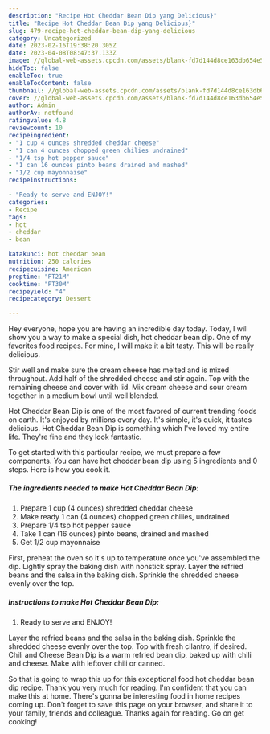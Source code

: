 ```yaml
---
description: "Recipe Hot Cheddar Bean Dip yang Delicious}"
title: "Recipe Hot Cheddar Bean Dip yang Delicious}"
slug: 479-recipe-hot-cheddar-bean-dip-yang-delicious
category: Uncategorized
date: 2023-02-16T19:38:20.305Z
date: 2023-04-08T08:47:37.133Z
image: //global-web-assets.cpcdn.com/assets/blank-fd7d144d8ce163db654e5a02c40b08a2775adb7897d16e4062681dc7e1b2800f.png
hideToc: false
enableToc: true
enableTocContent: false
thumbnail: //global-web-assets.cpcdn.com/assets/blank-fd7d144d8ce163db654e5a02c40b08a2775adb7897d16e4062681dc7e1b2800f.png
cover: //global-web-assets.cpcdn.com/assets/blank-fd7d144d8ce163db654e5a02c40b08a2775adb7897d16e4062681dc7e1b2800f.png
author: Admin
authorAv: notfound
ratingvalue: 4.8
reviewcount: 10
recipeingredient:
- "1 cup 4 ounces shredded cheddar cheese"
- "1 can 4 ounces chopped green chilies undrained"
- "1/4 tsp hot pepper sauce"
- "1 can 16 ounces pinto beans drained and mashed"
- "1/2 cup mayonnaise"
recipeinstructions:

- "Ready to serve and ENJOY!"
categories:
- Recipe
tags:
- hot
- cheddar
- bean

katakunci: hot cheddar bean 
nutrition: 250 calories
recipecuisine: American
preptime: "PT21M"
cooktime: "PT30M"
recipeyield: "4"
recipecategory: Dessert

---
```



Hey everyone, hope you are having an incredible day today. Today, I will show you a way to make a special dish, hot cheddar bean dip. One of my favorites food recipes. For mine, I will make it a bit tasty. This will be really delicious.

Stir well and make sure the cream cheese has melted and is mixed throughout. Add half of the shredded cheese and stir again. Top with the remaining cheese and cover with lid. Mix cream cheese and sour cream together in a medium bowl until well blended.

Hot Cheddar Bean Dip is one of the most favored of current trending foods on earth. It's enjoyed by millions every day. It's simple, it's quick, it tastes delicious. Hot Cheddar Bean Dip is something which I've loved my entire life. They're fine and they look fantastic.


To get started with this particular recipe, we must prepare a few components. You can have hot cheddar bean dip using 5 ingredients and 0 steps. Here is how you cook it.

<!--inarticleads1-->

##### The ingredients needed to make Hot Cheddar Bean Dip:

1. Prepare 1 cup (4 ounces) shredded cheddar cheese
1. Make ready 1 can (4 ounces) chopped green chilies, undrained
1. Prepare 1/4 tsp hot pepper sauce
1. Take 1 can (16 ounces) pinto beans, drained and mashed
1. Get 1/2 cup mayonnaise


First, preheat the oven so it&#39;s up to temperature once you&#39;ve assembled the dip. Lightly spray the baking dish with nonstick spray. Layer the refried beans and the salsa in the baking dish. Sprinkle the shredded cheese evenly over the top. 

<!--inarticleads2-->

##### Instructions to make Hot Cheddar Bean Dip:


1. Ready to serve and ENJOY!

Layer the refried beans and the salsa in the baking dish. Sprinkle the shredded cheese evenly over the top. Top with fresh cilantro, if desired. Chili and Cheese Bean Dip is a warm refried bean dip, baked up with chili and cheese. Make with leftover chili or canned. 

So that is going to wrap this up for this exceptional food hot cheddar bean dip recipe. Thank you very much for reading. I'm confident that you can make this at home. There's gonna be interesting food in home recipes coming up. Don't forget to save this page on your browser, and share it to your family, friends and colleague. Thanks again for reading. Go on get cooking!
